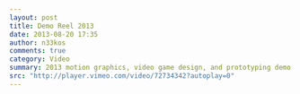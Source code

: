 ```yaml
---
layout: post
title: Demo Reel 2013
date: 2013-08-20 17:35
author: n33kos
comments: true
category: Video
summary: 2013 motion graphics, video game design, and prototyping demo reel.
src: "http://player.vimeo.com/video/72734342?autoplay=0"
---
```

